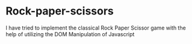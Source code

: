 # Rock-paper-scissors
I have tried to implement the classical Rock Paper Scissor game with the help of utilizing the DOM Manipulation of Javascript 
